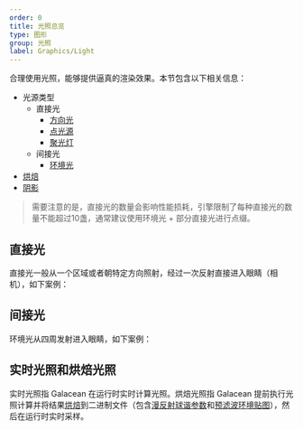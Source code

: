 ```yaml
---
order: 0
title: 光照总览
type: 图形
group: 光照
label: Graphics/Light
---
```


合理使用光照，能够提供逼真的渲染效果。本节包含以下相关信息：

- 光源类型
  - 直接光
    - [方向光](/docs/graphics/light/directional/)
    - [点光源](/docs/graphics/light/point/)
    - [聚光灯](/docs/graphics/light/spot/)
  - 间接光
    - [环境光](/docs/graphics/light/ambient/)
- [烘焙](/docs/graphics/light/bake/)
- [阴影](/docs/graphics/light/shadow/)

> 需要注意的是，直接光的数量会影响性能损耗，引擎限制了每种直接光的数量不能超过10盏，通常建议使用环境光 + 部分直接光进行点缀。

## 直接光

直接光一般从一个区域或者朝特定方向照射，经过一次反射直接进入眼睛（相机），如下案例：

<playground src="light-type.ts"></playground>

## 间接光

环境光从四周发射进入眼睛，如下案例：

<playground src="ambient-light.ts"></playground>

## 实时光照和烘焙光照

实时光照指 Galacean 在运行时实时计算光照。烘焙光照指 Galacean 提前执行光照计算并将结果[烘焙](/docs/graphics/light/bake/)到二进制文件（包含[漫反射球谐参数](https://www.wikiwand.com/zh-hans/%E7%90%83%E8%B0%90%E5%87%BD%E6%95%B0)和[预滤波环境贴图](https://learnopengl-cn.github.io/07%20PBR/03%20IBL/02%20Specular%20IBL/)），然后在运行时实时采样。
